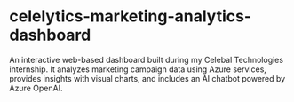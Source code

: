 # celelytics-marketing-analytics-dashboard
An interactive web-based dashboard built during my Celebal Technologies internship. It analyzes marketing campaign data using Azure services, provides insights with visual charts, and includes an AI chatbot powered by Azure OpenAI.
